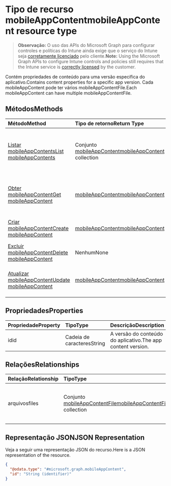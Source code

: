 # <a name="mobileappcontent-resource-type"></a><span data-ttu-id="2bf25-101">Tipo de recurso mobileAppContent</span><span class="sxs-lookup"><span data-stu-id="2bf25-101">mobileAppContent resource type</span></span>

> <span data-ttu-id="2bf25-102">**Observação:** O uso das APIs do Microsoft Graph para configurar controles e políticas do Intune ainda exige que o serviço do Intune seja [corretamente licenciado](https://go.microsoft.com/fwlink/?linkid=839381) pelo cliente.</span><span class="sxs-lookup"><span data-stu-id="2bf25-102">**Note:** Using the Microsoft Graph APIs to configure Intune controls and policies still requires that the Intune service is [correctly licensed](https://go.microsoft.com/fwlink/?linkid=839381) by the customer.</span></span>

<span data-ttu-id="2bf25-103">Contém propriedades de conteúdo para uma versão específica do aplicativo.</span><span class="sxs-lookup"><span data-stu-id="2bf25-103">Contains content properties for a specific app version.</span></span> <span data-ttu-id="2bf25-104">Cada mobileAppContent pode ter vários mobileAppContentFile.</span><span class="sxs-lookup"><span data-stu-id="2bf25-104">Each mobileAppContent can have multiple mobileAppContentFile.</span></span>
## <a name="methods"></a><span data-ttu-id="2bf25-105">Métodos</span><span class="sxs-lookup"><span data-stu-id="2bf25-105">Methods</span></span>
|<span data-ttu-id="2bf25-106">Método</span><span class="sxs-lookup"><span data-stu-id="2bf25-106">Method</span></span>|<span data-ttu-id="2bf25-107">Tipo de retorno</span><span class="sxs-lookup"><span data-stu-id="2bf25-107">Return Type</span></span>|<span data-ttu-id="2bf25-108">Descrição</span><span class="sxs-lookup"><span data-stu-id="2bf25-108">Description</span></span>|
|:---|:---|:---|
|[<span data-ttu-id="2bf25-109">Listar mobileAppContents</span><span class="sxs-lookup"><span data-stu-id="2bf25-109">List mobileAppContents</span></span>](../api/intune_apps_mobileappcontent_list.md)|<span data-ttu-id="2bf25-110">Conjunto [mobileAppContent](../resources/intune_apps_mobileappcontent.md)</span><span class="sxs-lookup"><span data-stu-id="2bf25-110">[mobileAppContent](../resources/intune_apps_mobileappcontent.md) collection</span></span>|<span data-ttu-id="2bf25-111">Listar propriedades e relações de objetos de [mobileAppContent](../resources/intune_apps_mobileappcontent.md).</span><span class="sxs-lookup"><span data-stu-id="2bf25-111">List properties and relationships of the [mobileAppContent](../resources/intune_apps_mobileappcontent.md) objects.</span></span>|
|[<span data-ttu-id="2bf25-112">Obter mobileAppContent</span><span class="sxs-lookup"><span data-stu-id="2bf25-112">Get mobileAppContent</span></span>](../api/intune_apps_mobileappcontent_get.md)|[<span data-ttu-id="2bf25-113">mobileAppContent</span><span class="sxs-lookup"><span data-stu-id="2bf25-113">mobileAppContent</span></span>](../resources/intune_apps_mobileappcontent.md)|<span data-ttu-id="2bf25-114">Ler propriedades e relações de objetos de [mobileAppContent](../resources/intune_apps_mobileappcontent.md).</span><span class="sxs-lookup"><span data-stu-id="2bf25-114">Read properties and relationships of the [mobileAppContent](../resources/intune_apps_mobileappcontent.md) object.</span></span>|
|[<span data-ttu-id="2bf25-115">Criar mobileAppContent</span><span class="sxs-lookup"><span data-stu-id="2bf25-115">Create mobileAppContent</span></span>](../api/intune_apps_mobileappcontent_create.md)|[<span data-ttu-id="2bf25-116">mobileAppContent</span><span class="sxs-lookup"><span data-stu-id="2bf25-116">mobileAppContent</span></span>](../resources/intune_apps_mobileappcontent.md)|<span data-ttu-id="2bf25-117">Criar um novo objeto de [mobileAppContent](../resources/intune_apps_mobileappcontent.md).</span><span class="sxs-lookup"><span data-stu-id="2bf25-117">Create a new [mobileAppContent](../resources/intune_apps_mobileappcontent.md) object.</span></span>|
|[<span data-ttu-id="2bf25-118">Excluir mobileAppContent</span><span class="sxs-lookup"><span data-stu-id="2bf25-118">Delete mobileAppContent</span></span>](../api/intune_apps_mobileappcontent_delete.md)|<span data-ttu-id="2bf25-119">Nenhum</span><span class="sxs-lookup"><span data-stu-id="2bf25-119">None</span></span>|<span data-ttu-id="2bf25-120">Excluir [mobileAppContent](../resources/intune_apps_mobileappcontent.md).</span><span class="sxs-lookup"><span data-stu-id="2bf25-120">Deletes a [mobileAppContent](../resources/intune_apps_mobileappcontent.md).</span></span>|
|[<span data-ttu-id="2bf25-121">Atualizar mobileAppContent</span><span class="sxs-lookup"><span data-stu-id="2bf25-121">Update mobileAppContent</span></span>](../api/intune_apps_mobileappcontent_update.md)|[<span data-ttu-id="2bf25-122">mobileAppContent</span><span class="sxs-lookup"><span data-stu-id="2bf25-122">mobileAppContent</span></span>](../resources/intune_apps_mobileappcontent.md)|<span data-ttu-id="2bf25-123">Atualizar as propriedades de um objeto de [mobileAppContent](../resources/intune_apps_mobileappcontent.md).</span><span class="sxs-lookup"><span data-stu-id="2bf25-123">Update the properties of a [mobileAppContent](../resources/intune_apps_mobileappcontent.md) object.</span></span>|

## <a name="properties"></a><span data-ttu-id="2bf25-124">Propriedades</span><span class="sxs-lookup"><span data-stu-id="2bf25-124">Properties</span></span>
|<span data-ttu-id="2bf25-125">Propriedade</span><span class="sxs-lookup"><span data-stu-id="2bf25-125">Property</span></span>|<span data-ttu-id="2bf25-126">Tipo</span><span class="sxs-lookup"><span data-stu-id="2bf25-126">Type</span></span>|<span data-ttu-id="2bf25-127">Descrição</span><span class="sxs-lookup"><span data-stu-id="2bf25-127">Description</span></span>|
|:---|:---|:---|
|<span data-ttu-id="2bf25-128">id</span><span class="sxs-lookup"><span data-stu-id="2bf25-128">id</span></span>|<span data-ttu-id="2bf25-129">Cadeia de caracteres</span><span class="sxs-lookup"><span data-stu-id="2bf25-129">String</span></span>|<span data-ttu-id="2bf25-130">A versão do conteúdo do aplicativo.</span><span class="sxs-lookup"><span data-stu-id="2bf25-130">The app content version.</span></span>|

## <a name="relationships"></a><span data-ttu-id="2bf25-131">Relações</span><span class="sxs-lookup"><span data-stu-id="2bf25-131">Relationships</span></span>
|<span data-ttu-id="2bf25-132">Relação</span><span class="sxs-lookup"><span data-stu-id="2bf25-132">Relationship</span></span>|<span data-ttu-id="2bf25-133">Tipo</span><span class="sxs-lookup"><span data-stu-id="2bf25-133">Type</span></span>|<span data-ttu-id="2bf25-134">Descrição</span><span class="sxs-lookup"><span data-stu-id="2bf25-134">Description</span></span>|
|:---|:---|:---|
|<span data-ttu-id="2bf25-135">arquivos</span><span class="sxs-lookup"><span data-stu-id="2bf25-135">files</span></span>|<span data-ttu-id="2bf25-136">Conjunto [mobileAppContentFile](../resources/intune_apps_mobileappcontentfile.md)</span><span class="sxs-lookup"><span data-stu-id="2bf25-136">[mobileAppContentFile](../resources/intune_apps_mobileappcontentfile.md) collection</span></span>|<span data-ttu-id="2bf25-137">A lista dos arquivos desta versão de conteúdo do aplicativo.</span><span class="sxs-lookup"><span data-stu-id="2bf25-137">The list of files for this app content version.</span></span>|

## <a name="json-representation"></a><span data-ttu-id="2bf25-138">Representação JSON</span><span class="sxs-lookup"><span data-stu-id="2bf25-138">JSON Representation</span></span>
<span data-ttu-id="2bf25-139">Veja a seguir uma representação JSON do recurso.</span><span class="sxs-lookup"><span data-stu-id="2bf25-139">Here is a JSON representation of the resource.</span></span>
<!--{
  "blockType": "resource",
  "baseType": "microsoft.graph.entity",
  "keyProperty": "id",
  "@odata.type": "microsoft.graph.mobileAppContent"
}-->
``` json
{
  "@odata.type": "#microsoft.graph.mobileAppContent",
  "id": "String (identifier)"
}
```








